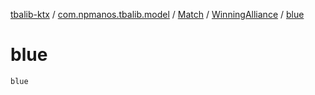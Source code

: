 [tbalib-ktx](../../../index.md) / [com.npmanos.tbalib.model](../../index.md) / [Match](../index.md) / [WinningAlliance](index.md) / [blue](./blue.md)

# blue

`blue`